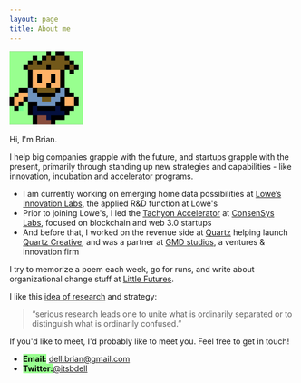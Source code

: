 ```yaml
---
layout: page
title: About me
---
```

<img src="/images/8bit_brian.png" alt="8bit Brian" width="130"/>

Hi, I'm Brian. 

I help big companies grapple with the future, and startups grapple with the present, primarily through standing up new strategies and capabilities - like innovation, incubation and accelerator programs.

* I am currently working on emerging home data possibilities at [Lowe’s Innovation Labs](https://www.lowesinnovationlabs.com/), the applied R&D function at Lowe's
* Prior to joining Lowe's, I led the [Tachyon Accelerator](https://labs.consensys.net/tachyon/) at [ConsenSys Labs](https://labs.consensys.net/), focused on blockchain and web 3.0 startups
* And before that, I worked on the revenue side at [Quartz](https://qz.com/) helping launch [Quartz Creative](https://creative.qz.com/), and was a partner at [GMD studios](https://en.wikipedia.org/wiki/GMD_Studios), a ventures & innovation firm

I try to memorize a poem each week, go for runs, and write about organizational change stuff at [Little Futures](https://littlefutures.substack.com/).  

I like this [idea of research](https://sterneworks.org/) and strategy: 
> “serious research leads one to unite what is ordinarily separated or to distinguish what is ordinarily confused.”

If you'd like to meet, I'd probably like to meet you. Feel free to get in touch!

* **<mark style="background-color: #98FF8F;">Email:</mark>** [dell.brian@gmail.com](mailto:dell.brian@gmail.com)
* **<mark style="background-color: #98FF8F;">Twitter:</mark>**[@itsbdell](https://twitter.com/itsbdell)
